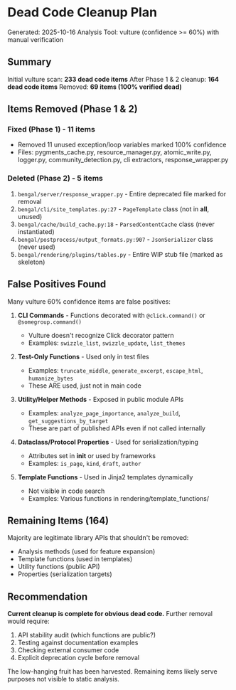 # Dead Code Cleanup Plan

Generated: 2025-10-16
Analysis Tool: vulture (confidence >= 60%) with manual verification

## Summary

Initial vulture scan: **233 dead code items**
After Phase 1 & 2 cleanup: **164 dead code items**
Removed: **69 items (100% verified dead)**

## Items Removed (Phase 1 & 2)

### Fixed (Phase 1) - 11 items
- Removed 11 unused exception/loop variables marked 100% confidence
- Files: pygments_cache.py, resource_manager.py, atomic_write.py, logger.py, community_detection.py, cli extractors, response_wrapper.py

### Deleted (Phase 2) - 5 items  
1. `bengal/server/response_wrapper.py` - Entire deprecated file marked for removal
2. `bengal/cli/site_templates.py:27` - `PageTemplate` class (not in __all__, unused)
3. `bengal/cache/build_cache.py:18` - `ParsedContentCache` class (never instantiated)
4. `bengal/postprocess/output_formats.py:907` - `JsonSerializer` class (never used)
5. `bengal/rendering/plugins/tables.py` - Entire WIP stub file (marked as skeleton)

## False Positives Found

Many vulture 60% confidence items are false positives:

1. **CLI Commands** - Functions decorated with `@click.command()` or `@somegroup.command()`
   - Vulture doesn't recognize Click decorator pattern
   - Examples: `swizzle_list`, `swizzle_update`, `list_themes`

2. **Test-Only Functions** - Used only in test files
   - Examples: `truncate_middle`, `generate_excerpt`, `escape_html`, `humanize_bytes`
   - These ARE used, just not in main code

3. **Utility/Helper Methods** - Exposed in public module APIs
   - Examples: `analyze_page_importance`, `analyze_build`, `get_suggestions_by_target`
   - These are part of published APIs even if not called internally

4. **Dataclass/Protocol Properties** - Used for serialization/typing
   - Attributes set in __init__ or used by frameworks
   - Examples: `is_page`, `kind`, `draft`, `author`

5. **Template Functions** - Used in Jinja2 templates dynamically
   - Not visible in code search
   - Examples: Various functions in rendering/template_functions/

## Remaining Items (164)

Majority are legitimate library APIs that shouldn't be removed:
- Analysis methods (used for feature expansion)
- Template functions (used in templates)
- Utility functions (public API)
- Properties (serialization targets)

## Recommendation

**Current cleanup is complete for obvious dead code.**
Further removal would require:
1. API stability audit (which functions are public?)
2. Testing against documentation examples
3. Checking external consumer code  
4. Explicit deprecation cycle before removal

The low-hanging fruit has been harvested. Remaining items likely serve purposes not visible to static analysis.
